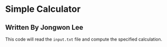 Simple Calculator
===
Written By Jongwon Lee
---
This code will read the
`input.txt`
file and compute the specified calculation.
